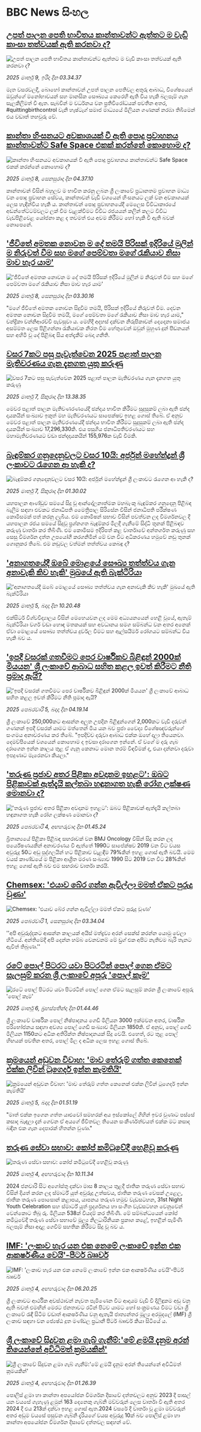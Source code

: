 # BBC News සිංහල## [උපත් පාලන පෙති භාවිතය කාන්තාවන්ට ඇත්තට ම වැඩි කාංසා තත්වයක් ඇති කරනවා ද?](https://www.bbc.com/sinhala/articles/ce8yzrz3lw0o?at_campaign=githubrss)![උපත් පාලන පෙති භාවිතය කාන්තාවන්ට ඇත්තට ම වැඩි කාංසා තත්වයක් ඇති කරනවා ද?](https://ichef.bbci.co.uk/ace/standard/240/cpsprodpb/ab4a/live/895407a0-f9e4-11ef-aa92-5f009e8149ab.jpg)_2025 මාර්තු 9, ඉරිදා දින 03.34.37_මෑත වසරවලදී, බොහෝ කාන්තාවන් උපත් පාලන පෙතිවල අතුරු ආබාධ, විශේෂයෙන් ඔවුන්ගේ මනෝභාවයන් සහ මානසික සෞඛ්‍යය කෙරෙහි ඇති විය හැකි බලපෑම් ගැන සැලකිලිමත් වී ඇත. සැබවින් ම වර්ධනය වන ප්‍රතිවිරෝධයක් පවතින අතර, #quittingbirthcontrol වැනි හෑෂ්ටැග් සමාජ මාධ්‍යයේ මිලියන ගණනක් නරඹා තිබීමෙන් එය වඩාත් තහවුරු වේ.## [කාන්තා හිංසනයට අවකාශයක් වී ඇති පොදු ප්‍රවාහනය කාන්තාවන්ට Safe Space එකක් කරන්නේ කොහොම ද?](https://www.bbc.com/sinhala/articles/cjry1r80zvro?at_campaign=githubrss)![කාන්තා හිංසනයට අවකාශයක් වී ඇති පොදු ප්‍රවාහනය කාන්තාවන්ට Safe Space එකක් කරන්නේ කොහොම ද?](https://ichef.bbci.co.uk/ace/standard/240/cpsprodpb/5226/live/41e39d90-fb56-11ef-99d9-9f453cdf93cf.jpg)_2025 මාර්තු 8, සෙනසුරාදා දින 04.37.10_කාන්තාවන් විසින් බහුලව ම භාවිත කරනු ලබන ශ්‍රී ලංකාවේ ප්‍රධානතම ප්‍රවාහන මාධ්‍ය වන පොදු ප්‍රවාහන සේවය, කාන්තාවන් වැඩි වශයෙන් හිංසනයට ලක් වන අවකාශයක් ලෙස හැඳින්විය හැකි ය.
කාන්තාවන් පොදු ප්‍රවාහනයේදී මෙලෙස විවිධාකාරයේ අඩන්තේට්ටම්වලට ලක් වීම වැළක්වීමට විවිධ රජයයන් කලින් කලට විවිධ වැඩපිළිවෙළ යෝජනා කළ ද තවමත් එය අවම කිරීමට හෝ හැකි වී ඇති බවක් නොපෙනේ.## ['ජීවිතේ අමතක නොවන ම දේ තමයි පිරිසක් ඉදිරියේ මුලින් ම නිරුවත් වීම සහ මගේ පෙම්වතා මගේ රැකියාව නිසා මාව හැර යාම'](https://www.bbc.com/sinhala/articles/c871ez79l8zo?at_campaign=githubrss)!['ජීවිතේ අමතක නොවන ම දේ තමයි පිරිසක් ඉදිරියේ මුලින් ම නිරුවත් වීම සහ මගේ පෙම්වතා මගේ රැකියාව නිසා මාව හැර යාම'](https://ichef.bbci.co.uk/ace/standard/240/cpsprodpb/5386/live/ae456380-fb3b-11ef-8c03-7dfdbeeb2526.jpg)_2025 මාර්තු 8, සෙනසුරාදා දින 03.30.16_"මගේ ජීවිතේ අමතක නොවන සිදුවීම තමයි, පිරිසක් ඉදිරියේ නිරුවත් වීම. දෙවන අමතක නොවන සිදුවීම තමයි, මගේ පෙම්වතා මගේ රැකියාව නිසා මාව හැර යාම," චන්ද්‍රිකා වන්නිආරච්චි පැවසුවා ය. මෙහිදී අදහස් දක්වන නිරූපිකාවන් දෙදෙනා සමාජය අසම්මත ලෙස පිළිගන්නා රැකියාවක නිරත වීම හේතුවෙන් ඔවුන් මුහුණ දුන් පීඩනයන් සහ අහිමි වූ දේ පිළිබඳ සිය අත්දැකීම් බෙදා ගනිති.## [වසර 7කට පසු පැවැත්වෙන 2025 පළාත් පාලන මැතිවරණය ගැන දැනගත යුතු කරුණු](https://www.bbc.com/sinhala/articles/c9vydvm8zpeo?at_campaign=githubrss)![වසර 7කට පසු පැවැත්වෙන 2025 පළාත් පාලන මැතිවරණය ගැන දැනගත යුතු කරුණු](https://ichef.bbci.co.uk/ace/standard/240/cpsprodpb/208b/live/e6363850-fb3b-11ef-9e61-71ee71f26eb1.jpg)_2025 මාර්තු 7, සිකුරාදා දින 13.38.35_මෙවර පළාත් පාලන මැතිවණරණයේදී ඡන්දය භාවිත කිරීමට සුදුසුකම් ලබා ඇති ඡන්ද දායකයින් සංඛ්‍යාව ඉකුත් මහ මැතිවරණයට සාපෙක්ෂව ඉහළ ගොස් තිබේ.
ඒ අනුව මෙවර පළාත් පාලන මැතිවරණයේදී ඡන්දය භාවිත කිරීමට සුදුසුකම් ලබා ඇති ඡන්ද දායකයින් සංඛ්‍යාව 17,296,330කි.
එය පසුගිය  ජනාධිපතිවරණයට සහ මහාමැතිවරණයට වඩා ඡන්දදායකයින් 155,976ක වැඩි වීමකි.## [බැඳුම්කර ගනුදෙනුවලට වසර 10යි: අර්ජුන් මහේන්ද්‍රන් ශ්‍රී ලංකාවට රැගෙන ආ හැකි ද?](https://www.bbc.com/sinhala/articles/c8rkypp3py2o?at_campaign=githubrss)![බැඳුම්කර ගනුදෙනුවලට වසර 10යි: අර්ජුන් මහේන්ද්‍රන් ශ්‍රී ලංකාවට රැගෙන ආ හැකි ද?](https://ichef.bbci.co.uk/ace/standard/240/cpsprodpb/0195/live/049db0f0-fa6c-11ef-b0d7-0b37cf604cdd.jpg)_2025 මාර්තු 7, සිකුරාදා දින 01.30.02_යහපාලන ආණ්ඩුව සමයේ සිදු වූ ආන්දෝලනාත්මක මහබැංකු බැඳුම්කර ගනුදෙනු පිළිබඳ බැලීම සඳහා එවකට ජනාධිපති මෛත්‍රිපාල සිරිසේන විසින් ජනාධිපති පරීක්ෂණ කොමිසමක් පත් කරනු ලැබීය.
එම කොමිෂන් සභාව විසින් පවත්වන ලද විමර්ශනවල දී යහපාලන රජය සමයේ සිදුවූ ප්‍රශ්නගත බැඳුම්කර මිලදී ගැනීමේ සිද්ධි තුනක් පිළිබඳව කරුණු වාර්තා කර තිබිණි.
එම කොමිසම ඉදිරිපත් කළ වාර්තාවේ අන්තර්ගත කරුණු සහ සෙසු විමර්ශන දත්ත උපයෝගී කරගනිමින් මේ වන විට අධිකරණය හමුවේ නඩු තුනක් ගොනුකර තිබේ.
එම නඩුවල වත්මන් තත්ත්වය කෙබඳු ද?## ['අනාගතයේදී ඔබේ මොළයේ සෞඛ්‍ය තත්ත්වය ගැන අනාවැකි කිව හැකි' මුඛයේ ඇති බැක්ටීරියා](https://www.bbc.com/sinhala/articles/c89ye7dyg8do?at_campaign=githubrss)!['අනාගතයේදී ඔබේ මොළයේ සෞඛ්‍ය තත්ත්වය ගැන අනාවැකි කිව හැකි' මුඛයේ ඇති බැක්ටීරියා](https://ichef.bbci.co.uk/ace/standard/240/cpsprodpb/ce10/live/4c5c6790-e3fd-11ef-a834-3f32f698fa46.jpg)_2025 මාර්තු 5, බදාදා දින 10.20.48_එක්සිටර් විශ්වවිද්‍යාලය විසින් මෙහෙයවන ලද මෙම අධ්‍යයනයෙන් හෙළි වූයේ, ඇතැම් බැක්ටීරියා වර්ග වඩා හොඳ මතකයක් සහ අවධානය සමග සම්බන්ධ වන අතර අනෙක් ඒවා මොළයේ සෞඛ්‍ය තත්ත්වය දුර්වල වීමට සහ ඇල්සයිමර් රෝගයට සම්බන්ධ විය හැකි බව ය.## ['ඉපදී වසරක් ගතවීමට පෙර වාර්ෂිකව බිළිඳුන් 2000ක් මියයන' ශ්‍රී ලංකාවේ ආබාධ සහිත කළල ඉවත් කිරීමට නීති ප්‍රමාද ඇයි?](https://www.bbc.com/sinhala/articles/c4gwq13k1veo?at_campaign=githubrss)!['ඉපදී වසරක් ගතවීමට පෙර වාර්ෂිකව බිළිඳුන් 2000ක් මියයන' ශ්‍රී ලංකාවේ ආබාධ සහිත කළල ඉවත් කිරීමට නීති ප්‍රමාද ඇයි?](https://ichef.bbci.co.uk/ace/standard/240/cpsprodpb/614a/live/e0ccc150-e3ac-11ef-bd1b-d536627785f2.jpg)_2025 පෙබරවාරි 5, බදාදා දින 04.19.14_ශ්‍රී ලංකාවේ 250,000කට ආසන්න අලුත උපදින බිළිඳුන්ගෙන් 2,000කට වැඩි දරුවන් ගණනක් ඉපදී වසරක් යාමට මත්තෙන් මිය යන බව ප්‍රජා වෛද්‍ය විශේෂඥවරුන්ගේ සංගමය අනාවරණය කර තිබේ.
"ඉපදිච්ච දරුවා ආබාධ එක්ක ඔහේ දාලා තියෙනවා. දෙමව්පියෙක් වශයෙන් කොහොම ද ඉවසා දරාගෙන ඉන්නේ. ඒ වගේ ම දරු ගැබ දරාගෙන ඉන්න කාලය තුළ ඒ ගෑනු කෙනාට මොන තරම් විඳවීමක් ද, එයා දන්නවා දරුවා ඉපදුණාට මැරෙනවා කියලා."## ['තරුණ ප්‍රජාව අතර පිළිකා අවදානම ඉහළට': ඔබට පිළිකාවක් ඇත්දැයි කල්තබා හඳුනාගත හැකි රෝග ලක්ෂණ මොනවා ද?](https://www.bbc.com/sinhala/articles/c8d95q7z793o?at_campaign=githubrss)!['තරුණ ප්‍රජාව අතර පිළිකා අවදානම ඉහළට': ඔබට පිළිකාවක් ඇත්දැයි කල්තබා හඳුනාගත හැකි රෝග ලක්ෂණ මොනවා ද?](https://ichef.bbci.co.uk/ace/standard/240/cpsprodpb/34c1/live/92b2b910-e21d-11ef-a6f3-25c1992afaf0.jpg)_2025 පෙබරවාරි 4, අඟහරුවාදා දින 01.45.24_බ්‍රිතාන්‍යයේ පිළිකා පිළිබඳ සඟරාවක් වන BMJ Oncology විසින් සිදු කරන ලද පර්යේෂණයකින් අනාවරණය වී ඇත්තේ 1990ට සාපේක්ෂව 2019 වන විට වයස අවුරුදු 50ට අඩු පුද්ගලයින් හට පිළිකාව වැළඳීම 79%කින් ඉහළ ගොස් ඇති බවයි. මෙම වයස් කාණ්ඩයේ ම පිළිකා ආශ්‍රිත මරණ සංඛ්‍යාව 1990 සිට 2019 වන විට 28%කින් ඉහළ ගොස් ඇති බව එම සඟරාව වාර්තා කරයි.## [Chemsex: 'එයාව බේර ගන්න ඇවිල්ලා මමත් ඒකට පුරුදු වුණා'](https://www.bbc.com/sinhala/articles/cjw4y7pnp3qo?at_campaign=githubrss)![Chemsex: 'එයාව බේර ගන්න ඇවිල්ලා මමත් ඒකට පුරුදු වුණා'](https://ichef.bbci.co.uk/ace/standard/240/cpsprodpb/e12f/live/1ad81730-dfc7-11ef-a819-277e390a7a08.jpg)_2025 පෙබරවාරි 1, සෙනසුරාදා දින 03.34.04_''අපි අවුරුද්දකට ආසන්න කාලයක් අයිස් මත්ද්‍රව්‍ය අරන් සෙක්ස් කරන්න යොමු වෙලා හිටියේ. අන්තිමේදී අපි දෙන්න හම්බ වෙනවනම් මේ ඩ්‍රග් එක අපිට නැතිවම බැරි තැනට ඇවිත් තිබුණා.''## [රටේ පොල් පිටරට යවා පිටරටින් පොල් ගෙන ඒමට සැලසුම් කරන ශ්‍රී ලංකාවේ අපූරු 'පොල් කෑම'](https://www.bbc.com/sinhala/articles/cgq979722x3o?at_campaign=githubrss)![රටේ පොල් පිටරට යවා පිටරටින් පොල් ගෙන ඒමට සැලසුම් කරන ශ්‍රී ලංකාවේ අපූරු 'පොල් කෑම'](https://ichef.bbci.co.uk/ace/standard/240/cpsprodpb/fe62/live/763fb2e0-f8e5-11ef-9e61-71ee71f26eb1.jpg)_2025 මාර්තු 6, බ්‍රහස්පතින්දා දින 01.44.46_ශ්‍රී ලංකාවේ වාර්ෂික පොල් නිෂ්පාදනය ගෙඩි මිලියන 3000 ඉක්මවන අතර, වාර්ෂික පරිභෝජනය සඳහා අවශ්‍ය පොල් ගෙඩි සංඛ්‍යාව මිලියන 1850කි. ඒ අනුව, පොල් ගෙඩි මිලියන 1150කට අධික අතිරික්ත නිෂ්පාදනයක් සිදු වෙයි. එහෙත්, රට තුළ පොල් හිඟයක් පවතින අතර, පොල් මිල ද අධික ලෙස ඉහළ ගොස් තිබේ.## [ක්‍රමයෙන් අඩුවන විවාහ: 'මාව තේරුම් ගත්ත කෙනෙක් එක්ක ලිවින් ටුගෙදර් ඉන්න කැමතියි'](https://www.bbc.com/sinhala/articles/c8x4vqxypdeo?at_campaign=githubrss)![ක්‍රමයෙන් අඩුවන විවාහ: 'මාව තේරුම් ගත්ත කෙනෙක් එක්ක ලිවින් ටුගෙදර් ඉන්න කැමතියි'](https://ichef.bbci.co.uk/ace/standard/240/cpsprodpb/f68f/live/8a5f6cc0-f8ea-11ef-9e61-71ee71f26eb1.jpg)_2025 මාර්තු 5, බදාදා දින 01.51.19_"මාත් එක්ක ඉගෙන ගත්ත යාළුවෝ සමහරක් අය ඉස්කෝලේ ගිහින් ඉවර වුණාට පස්සේ කසාද බැඳලා දැන් ගෙවන ඒ අයගේ ජීවිතවල තියෙන සංකීර්ණත්වයත් එක්ක මට කසාද බඳින එක ගැන දෙපාරක් හිතන්න වුණා."## [තරුණ සේවා සභාව: කෝප් කමිටුවේදී හෙළිවූ කරුණු](https://www.bbc.com/sinhala/articles/c234mz78lrno?at_campaign=githubrss)![තරුණ සේවා සභාව: කෝප් කමිටුවේදී හෙළිවූ කරුණු](https://ichef.bbci.co.uk/ace/standard/240/cpsprodpb/e3fe/live/fff50e60-f8d4-11ef-8a06-7ba4024a445c.jpg)_2025 මාර්තු 4, අඟහරුවාදා දින 10.11.34_2024 ජනවාරි සිට අගෝස්තු දක්වා මාස 8 කාලය තුළදී ජාතික තරුණ සේවා සභාව විසින් දියත් කරන ලද ස්මාර්ට් යූත් අවුරුදු උත්සවය, ජාතික තරුණ වෙසක් උළෙල, ජාතික තරුණ පොසොන් කළාපය, යාපනය තරුණ හමුව වැඩසටහන, 31st Night Youth Celebration සහ ස්මාර්ට් යූත් ප්‍රදර්ශනය හා සංගීත වැඩසටහන වෙනුවෙන් වෙන්කොට තිබූ රු. මිලියන 538ක් වියදම් කර තිබිණි. මේ සම්බන්ධයෙන් කෝප් කමිටුවේදී තරුණ සේවා සභාවේ මූල්‍ය නිලධාරිනියක ප්‍රකාශ කළේ, ඉහළින් පැමිණි බලපෑම් නිසා අදාළ ගෙවීම් සහතික කිරීමට සිදු වූ බව ය.## [IMF: 'ලංකාව හැර යන එක නෙමේ ලංකාවේ ඉන්න එක ආකර්ෂණීය වෙයි'-පීටර් බෲවර්](https://www.bbc.com/sinhala/articles/clynx0l4yv4o?at_campaign=githubrss)![IMF: 'ලංකාව හැර යන එක නෙමේ ලංකාවේ ඉන්න එක ආකර්ෂණීය වෙයි'-පීටර් බෲවර්](https://ichef.bbci.co.uk/ace/standard/240/cpsprodpb/571a/live/ed696400-f8b9-11ef-9e61-71ee71f26eb1.jpg)_2025 මාර්තු 4, අඟහරුවාදා දින 06.20.25_ශ්‍රී ලංකාවට ආර්ථික අවස්ථාවන් නැවත පැමිණෙන විට ආදායම වැඩි වී දිලිඳුකම අඩු වනු ඇති බවත් එමඟින් මෙරට ජනතාවට රටින් පිටව යාමට හෝ සංක්‍රමණය වීමට වඩා ශ්‍රී ලංකාවේ රැඳී සිටීම වඩාත් ආකර්ෂණීය වනු ඇතැයි ජාත්‍යන්තර මූල්‍ය අරමුදලේ (IMF) ශ්‍රී ලංකාව සඳහා වන ජ්‍යෙෂ්ඨ දූත මණ්ඩල ප්‍රධානී පීටර් බෲවර් කියා සිටියේ ය.## [ශ්‍රී ලංකාවේ සිදුවන ළමා ගැබ් ගැනීම්:'මේ ළමයි දැනුම අරන් තියෙන්නේ අවිධිමත් ක්‍රමයකින්'](https://www.bbc.com/sinhala/articles/crew90295p3o?at_campaign=githubrss)![ශ්‍රී ලංකාවේ සිදුවන ළමා ගැබ් ගැනීම්:'මේ ළමයි දැනුම අරන් තියෙන්නේ අවිධිමත් ක්‍රමයකින්'](https://ichef.bbci.co.uk/ace/standard/240/cpsprodpb/5f31/live/e62782a0-f817-11ef-8dde-aff9d405c81c.jpg)_2025 මාර්තු 4, අඟහරුවාදා දින 01.26.39_පොලිස් ළමා හා කාන්තා අපයෝජන විමර්ශන දිසාවේ දත්තවලට අනුව 2023 දී පාසල් යන වයසේ ගැහැණු ළමුන් 163 දෙනෙකු ගැබ්නි මව්වරුන් ලෙස වාර්තා වී ඇති අතර 2024 දී එය 213ක් දක්වා ඉහළ ගොස් ඇත.2024 වසරේ දී වාර්තා වූ ළමා මව්වරුන් අතර අඩුම වයසේ පසුවන ගැබ්නි දැරියගේ වයස අවුරුදු 10ක් බව පොලිස් ළමා හා කාන්තා අපයෝජන විමර්ශන දිසාවේ දත්තවල සඳහන් වේ.